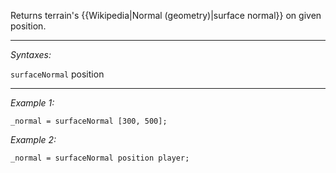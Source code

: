 Returns terrain's {{Wikipedia|Normal (geometry)|surface normal}} on given position.


---
*Syntaxes:*

`surfaceNormal` position

---
*Example 1:*

```sqf
_normal = surfaceNormal [300, 500];
```

*Example 2:*

```sqf
_normal = surfaceNormal position player;
```